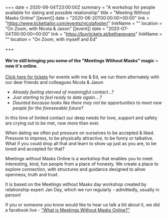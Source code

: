 +++
date = 2020-06-04T23:00:00Z
summary = "A workshop for people available for dating and possible relationship"
title = "Meeting Without Masks Online"
[[event]]
date = "2020-06-20T00:00:00+00:00"
link = "https://www.tickettailor.com/events/nicolafoster/"
linkName = ""
location = "On Zoom, with Nicola & Jason"
[[event]]
date = "2020-07-04T00:00:00+00:00"
link = "https://buytickets.at/bethanevans"
linkName = ""
location = "On Zoom, with myself and Ed"

+++
#### We're still bringing you some of the "Meetings Without Masks" magic \~ now it's online.

[Click here for tickets](https://buytickets.at/bethanevans) for events with me & Ed, we run them alternately with our dear friends and colleagues Nicola & Jason

* _Already feeling starved of meaningful contact...?_
* _Just starting to feel ready to date again....?_
* _Daunted because looks like there may not be opportunities to meet new people for the foreseeable future?_

In this time of limited contact our deep needs for love, support and safety are crying out to be met, now more than ever.

When dating we often put pressure on ourselves to be accepted & liked. Pressure to impress, to be physically attractive, to be funny or talkative. What if you could drop all that and learn to show up just as you are, to be loved and accepted for that?

Meetings without Masks Online is a workshop that enables you to meet interesting, kind, fun people from a place of honesty. We create a place to explore connection, with structures and guidance designed to allow openness, truth and trust.

It is based on the Meetings without Masks day workshop created by relationship expert Jan Day, which we run regularly - admittedly, usually in person!

If you or someone you know would like to hear us talk a bit about it, we did a facebook live - ["What is Meetings Without Masks Online?"](https://TechniqueForLife.us1.list-manage.com/track/click?u=132947c457b186b9c745b3be4&id=c88fdc03dc&e=66a7344f19)